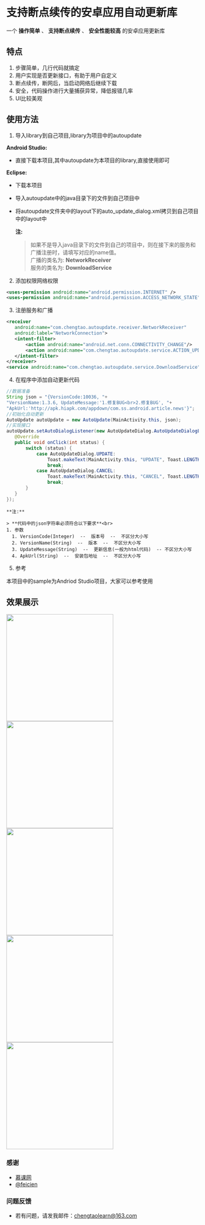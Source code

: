 # 支持断点续传的安卓应用自动更新库

一个  **操作简单**  、  **支持断点续传**  、  **安全性能较高**  的安卓应用更新库

## 特点

1. 步骤简单，几行代码就搞定
2. 用户实现是否更新接口，有助于用户自定义
3. 断点续传，断网后，当启动网络后继续下载
4. 安全，代码操作进行大量捕获异常，降低报错几率
5. UI比较美观

## 使用方法

1. 导入library到自己项目,library为项目中的autoupdate
 
 **Android Studio:**

   * 直接下载本项目,其中autoupdate为本项目的library,直接使用即可
 
 **Eclipse:**

   * 下载本项目

   * 导入autoupdate中的java目录下的文件到自己项目中

   * 将autoupdate文件夹中的layout下的auto_update_dialog.xml拷贝到自己项目中的layout中

     **注:**

     > 如果不是导入java目录下的文件到自己的项目中，则在接下来的服务和广播注册时，请填写对应的name值。<br/>
     > 广播的类名为: **NetworkReceiver**<br/>
     > 服务的类名为: **DownloadService**

2. 添加权限网络权限

 ```xml
 <uses-permission android:name="android.permission.INTERNET" />
 <uses-permission android:name="android.permission.ACCESS_NETWORK_STATE" />
 ```

3. 注册服务和广播

 ```xml
 <receiver   
    android:name="com.chengtao.autoupdate.receiver.NetworkReceiver"
    android:label="NetworkConnection">
    <intent-filter>
        <action android:name="android.net.conn.CONNECTIVITY_CHANGE"/>
        <action android:name="com.chengtao.autoupdate.service.ACTION_UPDATE"/>
    </intent-filter>
 </receiver>
 <service android:name="com.chengtao.autoupdate.service.DownloadService" />
 ```     

4. 在程序中添加自动更新代码
 ```java
 //数据准备
 String json = "{VersionCode:10036, "+
 "VersionName:1.3.6, UpdateMessage:'1.修复BUG<br>2.修复BUG', "+
 "ApkUrl:'http://apk.hiapk.com/appdown/com.ss.android.article.news'}";
 //初始化自动更新
 AutoUpdate autoUpdate = new AutoUpdate(MainActivity.this, json);
 //实现接口
 autoUpdate.setAutoDialogListener(new AutoUpdateDialog.AutoUpdateDialogListener() {
    @Override
    public void onClick(int status) {
        switch (status) {
            case AutoUpdateDialog.UPDATE:
                Toast.makeText(MainActivity.this, "UPDATE", Toast.LENGTH_SHORT).show();
                break;
            case AutoUpdateDialog.CANCEL:
                Toast.makeText(MainActivity.this, "CANCEL", Toast.LENGTH_SHORT).show();
                break;
        }
    }
 });
 ```

    **注:**

    > **代码中的json字符串必须符合以下要求**<br>   
    1. 参数
      1. VersionCode(Integer)  --  版本号  --  不区分大小写
      2. VersionName(String)  --  版本  --  不区分大小写
      3. UpdateMessage(String)  --  更新信息(一般为html代码)  -- 不区分大小写
      4. ApkUrl(String)  --  安装包地址  --  不区分大小写

5. 参考
 
 本项目中的sample为Andriod Studio项目，大家可以参考使用

## 效果展示

<img src="./images/1.jpg" width="280">
<img src="./images/2.jpg" width="280">
<img src="./images/3.jpg" width="280">
<img src="./images/4.jpg" width="280">
<img src="./images/5.jpg" width="280">

### 感谢

- [慕课网](http://www.imooc.com/)
- [@feicien](https://github.com/feicien/android-auto-update)


### 问题反馈

- 若有问题，请发我邮件：chengtaolearn@163.com